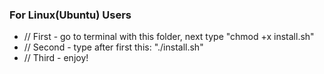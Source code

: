 ### For Linux(Ubuntu) Users

- // First - go to terminal with this folder, next type "chmod +x install.sh"
- // Second - type after first this: "./install.sh"
- // Third - enjoy!

